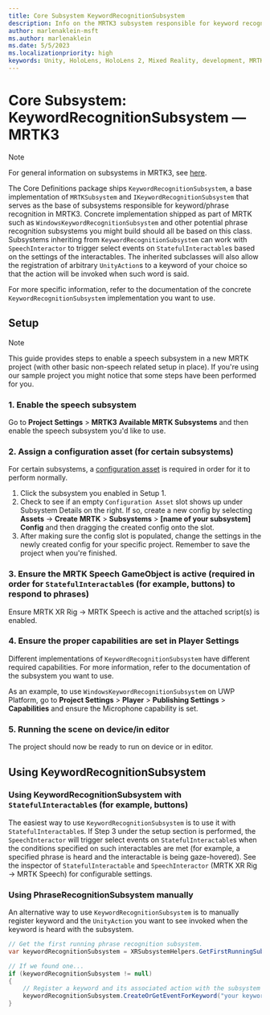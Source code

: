 ```yaml
---
title: Core Subsystem KeywordRecognitionSubsystem
description: Info on the MRTK3 subsystem responsible for keyword recognition
author: marlenaklein-msft
ms.author: marlenaklein
ms.date: 5/5/2023
ms.localizationpriority: high
keywords: Unity, HoloLens, HoloLens 2, Mixed Reality, development, MRTK3, keyword, speech, keyword recognition, speech recognition, Mixed Reality Toolkit
---
```


# Core Subsystem: KeywordRecognitionSubsystem &#8212; MRTK3

> [!NOTE]
> For general information on subsystems in MRTK3, see [here](../../../../mrtk3-overview/architecture/subsystems.md).

The Core Definitions package ships `KeywordRecognitionSubsystem`, a base implementation of `MRTKSubsystem` and `IKeywordRecognitionSubsystem` that serves  as the base of subsystems responsible for keyword/phrase recognition in MRTK3. Concrete implementation shipped as part of MRTK such as `WindowsKeywordRecognitionSubsystem` and other potential phrase recognition subsystems you might build should all be based on this class. Subsystems inheriting from `KeywordRecognitionSubsystem` can work with `SpeechInteractor` to trigger select events on `StatefulInteractable`s based on the settings of the interactables. The inherited subclasses will also allow the registration of arbitrary `UnityAction`s to a keyword of your choice so that the action will be invoked when such word is said.

For more specific information, refer to the documentation of the concrete `KeywordRecognitionSubsystem` implementation you want to use.

## Setup

> [!NOTE]
> This guide provides steps to enable a speech subsystem in a new MRTK project (with other basic non-speech related setup in place). If you're using our sample project you might notice that some steps have been performed for you.

### 1. Enable the speech subsystem

Go to **Project Settings** > **MRTK3** **Available MRTK Subsystems** and then enable the speech subsystem you'd like to use.

### 2. Assign a configuration asset (for certain subsystems)

For certain subsystems, a [configuration asset](../../../../mrtk3-overview/architecture/subsystems.md#configuration) is required in order for it to perform normally. 

1. Click the subsystem you enabled in Setup 1.
1. Check to see if an empty `Configuration Asset` slot shows up under Subsystem Details on the right. If so, create a new config by selecting **Assets** -> **Create** **MRTK** > **Subsystems** > **[name of your subsystem] Config** and then dragging the created config onto the slot. 
1. After making sure the config slot is populated, change the settings in the newly created config for your specific project. Remember to save the project when you're finished.

### 3. Ensure the MRTK Speech GameObject is active (required in order for `StatefulInteractable`s (for example, buttons) to respond to phrases)

Ensure MRTK XR Rig -> MRTK Speech is active and the attached script(s) is enabled.

### 4. Ensure the proper capabilities are set in Player Settings

Different implementations of `KeywordRecognitionSubsystem` have different required capabilities. For more information, refer to the documentation of the subsystem you want to use.

As an example, to use `WindowsKeywordRecognitionSubsystem` on UWP Platform, go to **Project Settings** > **Player** > **Publishing Settings** > **Capabilities** and ensure the Microphone capability is set.

### 5. Running the scene on device/in editor

The project should now be ready to run on device or in editor.

## Using KeywordRecognitionSubsystem

### Using KeywordRecognitionSubsystem with `StatefulInteractable`s (for example, buttons)

The easiest way to use `KeywordRecognitionSubsystem` is to use it with `StatefulInteractable`s. If Step 3 under the setup section is performed, the `SpeechInteractor` will trigger select events on `StatefulInteractable`s when the conditions specified on such interactables are met (for example, a specified phrase is heard and the interactable is being gaze-hovered). See the inspector of `StatefulInteractable` and `SpeechInteractor` (MRTK XR Rig -> MRTK Speech) for configurable settings.

### Using PhraseRecognitionSubsystem manually

An alternative way to use `KeywordRecognitionSubsystem` is to manually register keyword and the `UnityAction` you want to see invoked when the keyword is heard with the subsystem.

```c#
// Get the first running phrase recognition subsystem.
var keywordRecognitionSubsystem = XRSubsystemHelpers.GetFirstRunningSubsystem<KeywordRecognitionSubsystem>();

// If we found one...
if (keywordRecognitionSubsystem != null)
{
    // Register a keyword and its associated action with the subsystem
    keywordRecognitionSubsystem.CreateOrGetEventForKeyword("your keyword").AddListener(() => Debug.Log("Keyword recognized"));
}
```
